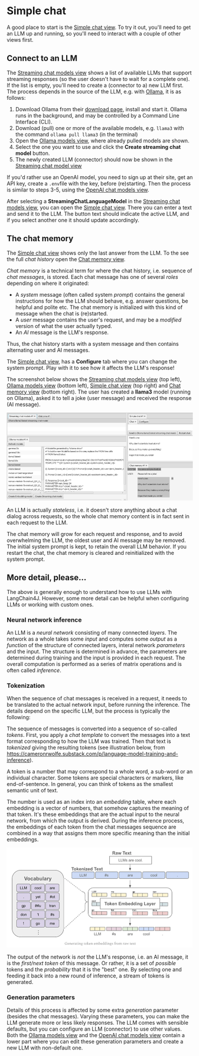 # Simple chat

A good place to start is the [Simple chat view](no.kantega.llm.fx.SimpleChatView:/views/no.kantega.llm.fx.SimpleChatView.md). To try it out, you'll need to get an LLM up and running, so you'll need to interact with a couple of other views first.

## Connect to an LLM

The [Streaming chat models view](no.kantega.llm.fx.StreamingChatLanguageModelsView:/views/no.kantega.llm.fx.StreamingChatLanguageModelsView.md) shows a list of available LLMs that support streaming responses (so the user doesn't have to wait for a complete one). If the list is empty, you'll need to create a (connector to a) new LLM first. The process depends in the source of the LLM, e.g. with [Ollama](https://ollama.com/), it is as follows:

1. Download Ollama from their [download page](https://ollama.com/download), install and start it. Ollama runs in the background, and may be controlled by a Command Line Interface (CLI).
3. Download (pull) one or more of the available models, e.g. `llama3` with the command `ollama pull llama3` (in the terminal)
4. Open the [Ollama models view](no.kantega.llm.fx.OllamaModelsView:/views/no.kantega.llm.fx.OllamaModelsView.md), where already pulled models are shown.
5. Select the one you want to use and click the **Create streaming chat model** button.
6. The newly created LLM (connector) should now be shown in the [Streaming chat model view](no.kantega.llm.fx.StreamingChatLanguageModelsView:/views/no.kantega.llm.fx.StreamingChatLanguageModelsView.md)

If you'd rather use an OpenAI model, you need to sign up at their site, get an API key, create a `.env`file with the key, before (re)starting. Then the process is similar to steps 3-5, using the [OpenAI chat models view](no.kantega.llm.fx.OpenaiChatModelsView:/views/no.kantega.llm.fx.OpenaiChatModelsView.md).

After selecting a **StreamingChatLanguageModel** in the [Streaming chat models view](no.kantega.llm.fx.StreamingChatLanguageModelsView:/views/no.kantega.llm.fx.StreamingChatLanguageModelsView.md), you can open the [Simple chat view](no.kantega.llm.fx.SimpleChatView:/views/no.kantega.llm.fx.SimpleChatView.md). There you can enter a text and send it to the LLM. The button text should indicate the active LLM, and if you select another one it should update accordingly.

## The chat memory

The [Simple chat view](no.kantega.llm.fx.SimpleChatView:/views/no.kantega.llm.fx.SimpleChatView.md) shows only the last answer from the LLM. To the see the full *chat history* open the [Chat memory view](no.kantega.llm.fx.ChatMemoryView:/views/no.kantega.llm.fx.ChatMemoryView.md).

*Chat memory* is a technical term for where the chat history, i.e. sequence of *chat messages*, is stored. Each chat message has one of several *roles* depending on where it originated:

* A *system* message (often called system *prompt*) contains the general instructions for how the LLM should behave, e.g. answer questions, be helpful and polite etc. The chat memory is initialized with this kind of message when the chat is (re)started.
* A *user* message contains the user's request, and may be a *modified* version of what the user actually typed.
* An *AI* message is the LLM's response.

Thus, the chat history starts with a system message and then contains alternating user and AI messages.

The [Simple chat view](no.kantega.llm.fx.SimpleChatView:/views/no.kantega.llm.fx.SimpleChatView.md), has a **Configure** tab where you can change the system prompt. Play with it to see how it affects the LLM's response!

The screenshot below shows the [Streaming chat models view](no.kantega.llm.fx.StreamingChatLanguageModelsView:/views/no.kantega.llm.fx.StreamingChatLanguageModelsView.md) (top left), [Ollama models view](no.kantega.llm.fx.OllamaModelsView:/views/no.kantega.llm.fx.OllamaModelsView.md) (bottom left), [Simple chat view](no.kantega.llm.fx.SimpleChatView:/views/no.kantega.llm.fx.SimpleChatView.md) (top right) and [Chat memory view](no.kantega.llm.fx.ChatMemoryView:/views/no.kantega.llm.fx.ChatMemoryView.md) (bottom right). The user has created a **llama3** model (running on Ollama), asked it to tell a joke (user message) and received the response (AI message).

![](simple-chat-view.png)

An LLM is actually *stateless*, i.e. it doesn't store anything about a chat dialog across requests, so the whole chat memory content is in fact sent in each request to the LLM.

The chat memory will grow for each request and response, and to avoid overwhelming the LLM, the oldest user and AI message may be removed. The initial system prompt is kept, to retain the overall LLM behavior. If you restart the chat, the chat memory is cleared and reinitialized with the system prompt.

## More detail, please...

The above is generally enough to understand how to use LLMs with LangChain4J. However, some more detail can be helpful when configuring LLMs or working with custom ones. 

### Neural network inference

An LLM is a *neural network* consisting of many connected *layers*. The network as a whole takes some *input* and computes some *output* as a *function* of the structure of connected layers, interal network *parameters* and the input. The structure is determined in advance, the parameters are determined during training and the input is provided in each request. The overall computation is performed as a series of matrix operations and is often called *inference*.

### Tokenization

When the sequence of chat messages is received in a request, it needs to be translated to the actual network input, before running the inference. The details depend on the specific LLM, but the process is typically the following:

The sequence of messages is converted into a sequence of so-called *tokens*. First, you apply a *chat template* to convert the messages into a text format corresponding to how the LLM was trained. Then that text is *tokenized* giving the resulting tokens (see illustration below, from https://cameronrwolfe.substack.com/p/language-model-training-and-inference).

A token is a number that may correspond to a whole word, a sub-word or an individual character. Some tokens are special characters or markers, like end-of-sentence. In general, you can think of tokens as the smallest semantic unit of text.

The number is used as an index into an *embedding* table, where each embedding is a vector of numbers, that somehow captures the meaning of that token. It's these embeddings that are the actual input to the neural network, from which the output is derived. During the inference process, the embeddings of each token from the chat messages sequence are combined in a way that assigns them more specific meaning than the initial embeddings.

![](tokenization.png)

The output of the network is *not* the LLM's response, i.e. an AI message, it is the *first/next token* of this message. Or rather, it is a set of *possible* tokens and the *probability* that it is the "best" one. By selecting one and feeding it back into a new round of inference, a stream of tokens is generated.

### Generation parameters

Details of this process is affected by some extra *generation* parameter (besides the chat messages). Varying these parameters, you can make the LLM generate more or less likely responses. The LLM comes with sensible defaults, but you can configure an LLM (connector) to use other values. Both the [Ollama models view](no.kantega.llm.fx.OllamaModelsView:/views/no.kantega.llm.fx.OllamaModelsView.md) and the [OpenAI chat models view](no.kantega.llm.fx.OpenaiChatModelsView:/views/no.kantega.llm.fx.OpenaiChatModelsView.md) contain a lower part where you can edit these generation parameters and create a new LLM with non-default one.

